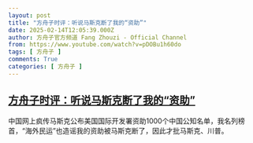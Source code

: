 ```yaml
---
layout: post
title: "方舟子时评：听说马斯克断了我的“资助”"
date: 2025-02-14T12:05:39.000Z
author: 方舟子官方频道 Fang Zhouzi - Official Channel
from: https://www.youtube.com/watch?v=pDOBu1h60do
tags: [ 方舟子 ]
comments: True
categories: [ 方舟子 ]
---
```

<!--1739534739000-->
[方舟子时评：听说马斯克断了我的“资助”](https://www.youtube.com/watch?v=pDOBu1h60do)
------

<div>
中国网上疯传马斯克公布美国国际开发署资助1000个中国公知名单，我名列榜首，“海外民运”也造谣我的资助被马斯克断了，因此才批马斯克、川普。
</div>
